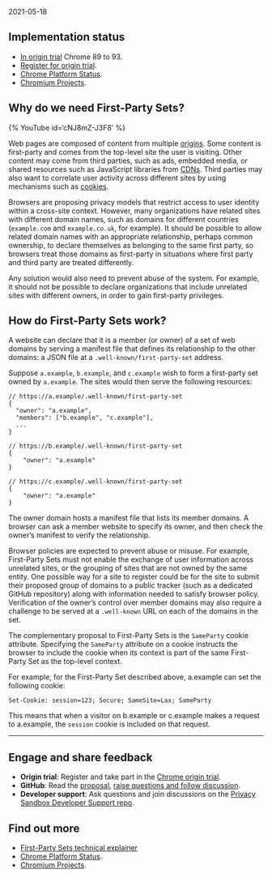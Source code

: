 2021-05-18

Implementation status
---------------------

-   [In origin trial](https://web.dev/origin-trials/) Chrome 89 to 93.
-   [Register for origin trial](https://developer.chrome.com/origintrials/#/view_trial/988540118207823873).
-   [Chrome Platform Status](https://chromestatus.com/feature/5640066519007232).
-   [Chromium Projects](https://www.chromium.org/updates/first-party-sets).

Why do we need First-Party Sets?
--------------------------------

{% YouTube id=‘cNJ8mZ-J3F8’ %}

Web pages are composed of content from multiple [origins](/docs/privacy-sandbox/glossary#origin). Some content is first-party and comes from the top-level site the user is visiting. Other content may come from third parties, such as ads, embedded media, or shared resources such as JavaScript libraries from [CDNs](https://www.cloudflare.com/en-gb/learning/cdn/what-is-a-cdn/). Third parties may also want to correlate user activity across different sites by using mechanisms such as [cookies](/docs/privacy-sandbox/glossary#origin).

Browsers are proposing privacy models that restrict access to user identity within a cross-site context. However, many organizations have related sites with different domain names, such as domains for different countries (`example.com` and `example.co.uk`, for example). It should be possible to allow related domain names with an appropriate relationship, perhaps common ownership, to declare themselves as belonging to the same first party, so browsers treat those domains as first-party in situations where first party and third party are treated differently.

Any solution would also need to prevent abuse of the system. For example, it should not be possible to declare organizations that include unrelated sites with different owners, in order to gain first-party privileges.

How do First-Party Sets work?
-----------------------------

A website can declare that it is a member (or owner) of a set of web domains by serving a manifest file that defines its relationship to the other domains: a JSON file at a `.well-known/first-party-set` address.

Suppose `a.example`, `b.example`, and `c.example` wish to form a first-party set owned by `a.example`. The sites would then serve the following resources:

    // https://a.example/.well-known/first-party-set
    {
      "owner": "a.example",
      "members": ["b.example", "c.example"],
      ...
    }

    // https://b.example/.well-known/first-party-set
    {
        "owner": "a.example"
    }

    // https://c.example/.well-known/first-party-set
    {
        "owner": "a.example"
    }

The owner domain hosts a manifest file that lists its member domains. A browser can ask a member website to specify its owner, and then check the owner’s manifest to verify the relationship.

Browser policies are expected to prevent abuse or misuse. For example, First-Party Sets must not enable the exchange of user information across unrelated sites, or the grouping of sites that are not owned by the same entity. One possible way for a site to register could be for the site to submit their proposed group of domains to a public tracker (such as a dedicated GitHub repository) along with information needed to satisfy browser policy. Verification of the owner’s control over member domains may also require a challenge to be served at a `.well-known` URL on each of the domains in the set.

The complementary proposal to First-Party Sets is the `SameParty` cookie attribute. Specifying the `SameParty` attribute on a cookie instructs the browser to include the cookie when its context is part of the same First-Party Set as the top-level context.

For example, for the First-Party Set described above, a.example can set the following cookie:

`Set-Cookie: session=123; Secure; SameSite=Lax; SameParty`

This means that when a visitor on b.example or c.example makes a request to a.example, the `session` cookie is included on that request.

------------------------------------------------------------------------

Engage and share feedback
-------------------------

-   **Origin trial**: Register and take part in the [Chrome origin trial](https://developer.chrome.com/origintrials/#/view_trial/988540118207823873).
-   **GitHub**: Read the [proposal](https://github.com/privacycg/first-party-sets), [raise questions and follow discussion](https://github.com/privacycg/first-party-sets/issues).
-   **Developer support**: Ask questions and join discussions on the [Privacy Sandbox Developer Support repo](https://github.com/GoogleChromeLabs/privacy-sandbox-dev-support).

Find out more
-------------

-   [First-Party Sets technical explainer](https://github.com/privacycg/first-party-sets)
-   [Chrome Platform Status](https://chromestatus.com/feature/5640066519007232).
-   [Chromium Projects](https://www.chromium.org/updates/first-party-sets).
